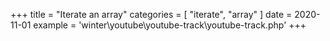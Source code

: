 +++
title = "Iterate an array"
categories = [ "iterate", "array" ]
date = 2020-11-01
example = 'winter\youtube\youtube-track\youtube-track.php'
+++
